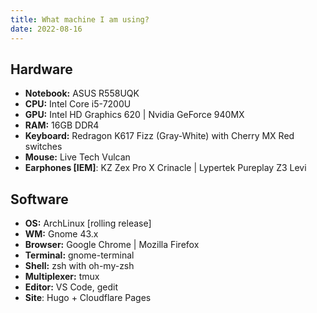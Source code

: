 ```yaml
---
title: What machine I am using?
date: 2022-08-16
---
```


## Hardware

- **Notebook:** ASUS R558UQK
- **CPU:** Intel Core i5-7200U
- **GPU:** Intel HD Graphics 620 | Nvidia GeForce 940MX
- **RAM:** 16GB DDR4
- **Keyboard:** Redragon K617 Fizz (Gray-White) with Cherry MX Red switches
- **Mouse:** Live Tech Vulcan
- **Earphones [IEM]**: KZ Zex Pro  X Crinacle | Lypertek Pureplay Z3 Levi

## Software

-   **OS:**  ArchLinux [rolling release]
-   **WM:**  Gnome 43.x
-   **Browser:**  Google Chrome | Mozilla Firefox
-   **Terminal:**  gnome-terminal
-   **Shell:**  zsh with oh-my-zsh
-   **Multiplexer:**  tmux
-   **Editor:**  VS Code, gedit
-   **Site**: Hugo + Cloudflare Pages 